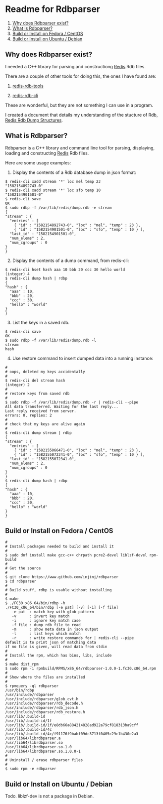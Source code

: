 # Readme for Rdbparser

1. [Why does Rdbparser exist?](#why-does-rdbparser-exist-)
2. [What is Rdbparser?](#what-is-rdbparser-)
4. [Build or Install on Fedora / CentOS](#build-or-install-on-fedora--centos)
5. [Build or Install on Ubuntu / Debian](#build-or-install-on-ubuntu--debian)

## Why does Rdbparser exist?

I needed a C++ library for parsing and constructiong
[Redis](https://github.com/antirez/redis) Rdb files.

There are a couple of other tools for doing this, the ones I have found are:

1. [redis-rdb-tools](https://github.com/sripathikrishnan/redis-rdb-tools)

2. [redis-rdb-cli](https://github.com/leonchen83/redis-rdb-cli)

These are wonderful, but they are not something I can use in a program.

I created a document that details my understanding of the stucture of Rdb,
[Redis Rdb Dump Structures](https://github.com/injinj/rdbparser/rdb.adoc).

## What is Rdbparser?

Rdbparser is a C++ library and command line tool for parsing, displaying,
loading and constructing [Redis](https://github.com/antirez/redis) Rdb files.

Here are some usage examples:

1. Display the contents of a Rdb database dump in json format:
```console
$ redis-cli xadd stream '*' loc mel temp 23
"1582154892743-0"
$ redis-cli xadd stream '*' loc sfo temp 10
"1582154901501-0"
$ redis-cli save
OK
$ sudo rdbp -f /var/lib/redis/dump.rdb -e stream
{
"stream" : {
  "entries" : [
    { "id" : "1582154892743-0", "loc" : "mel", "temp" : 23 },
    { "id" : "1582154901501-0", "loc" : "sfo", "temp" : 10 } ],
  "last_id" : "1582154901501-0",
  "num_elems" : 2,
  "num_cgroups" : 0
}
}
```

2. Display the contents of a dump command, from redis-cli:
```console
$ redis-cli hset hash aaa 10 bbb 20 ccc 30 hello world
(integer) 4
$ redis-cli dump hash | rdbp
{
"hash" : {
  "aaa" : 10,
  "bbb" : 20,
  "ccc" : 30,
  "hello" : "world"
}
}
```

3. List the keys in a saved rdb.
```console
$ redis-cli save
OK
$ sudo rdbp -f /var/lib/redis/dump.rdb -l
stream
hash
```

4. Use restore command to insert dumped data into a running instance:
```console
#
# oops, deleted my keys accidentally
#
$ redis-cli del stream hash
(integer) 2
#
# restore keys from saved rdb
#
$ sudo rdbp -f /var/lib/redis/dump.rdb -r | redis-cli --pipe
All data transferred. Waiting for the last reply...
Last reply received from server.
errors: 0, replies: 2
#
# check that my keys are alive again
#
$ redis-cli dump stream | rdbp
{
"stream" : {
  "entries" : [
    { "id" : "1582155066471-0", "loc" : "mel", "temp" : 23 },
    { "id" : "1582155072341-0", "loc" : "sfo", "temp" : 10 } ],
  "last_id" : "1582155072341-0",
  "num_elems" : 2,
  "num_cgroups" : 0
}
}
$ redis-cli dump hash | rdbp
{
"hash" : {
  "aaa" : 10,
  "bbb" : 20,
  "ccc" : 30,
  "hello" : "world"
}
}
```

## Build or Install on Fedora / CentOS

```console
#
# Install packages needed to build and install it
#
$ sudo dnf install make gcc-c++ chrpath pcre2-devel liblzf-devel rpm-build
#
# Get the source
#
$ git clone https://www.github.com/injinj/rdbparser
$ cd rdbparser
#
# Build stuff, rdbp is usable without installing
#
$ make
$ ./FC30_x86_64/bin/rdbp -h
./FC30_x86_64/bin/rdbp [-e pat] [-v] [-i] [-f file]
   -e pat  : match key with glob pattern
   -v      : invert key match
   -i      : ignore key match case
   -f file : dump rdb file to read
   -m      : show meta data in json output
   -l      : list keys which match
   -r      : write restore commands for | redis-cli --pipe
default is to print json of matching data
if no file is given, will read data from stdin
#
# Install the rpm, which has bins, libs, include
#
$ make dist_rpm
$ sudo rpm -i rpmbuild/RPMS/x86_64/rdbparser-1.0.0-1.fc30.x86_64.rpm
#
# Show where the files are installed
#
$ rpmquery -ql rdbparser
/usr/bin/rdbp
/usr/include/rdbparser
/usr/include/rdbparser/glob_cvt.h
/usr/include/rdbparser/rdb_decode.h
/usr/include/rdbparser/rdb_json.h
/usr/include/rdbparser/rdb_restore.h
/usr/lib/.build-id
/usr/lib/.build-id/1f
/usr/lib/.build-id/1f/e8db66a884214828ad922a79cf818313ba9cff
/usr/lib/.build-id/4c
/usr/lib/.build-id/4c/f91176f9babf09dc3713f0405c29c1b430e2a3
/usr/lib64/librdbparser.a
/usr/lib64/librdbparser.so
/usr/lib64/librdbparser.so.1.0
/usr/lib64/librdbparser.so.1.0.0-1
#
# Uninstall / erase rdbparser files
#
$ sudo rpm -e rdbparser
```

## Build or Install on Ubuntu / Debian

Todo. liblzf-dev is not a package in Debian.

